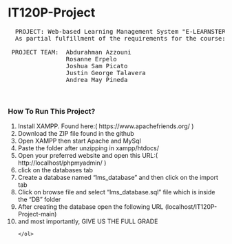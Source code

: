 # IT120P-Project
 <pre>
  PROJECT: Web-based Learning Management System "E-LEARNSTER"
  As partial fulfillment of the requirements for the course: Application Development and Emerging Technologies (IT120P). The proposed web-based learning management system (LMS) is an online platform intended to facilitate learning processes by supporting administration, monitoring, and delivery of educational courses. It is designed with a user-centered approach, prioritizing ease of use and intuitive navigation for both students and facilitators. 

 PROJECT TEAM:  Abdurahman Azzouni 
                Rosanne Erpelo
                Joshua Sam Picato 
                Justin George Talavera 
                Andrea May Pineda 

 </pre>

 <html>

<body>
    <h3>How To Run This Project?</h3>
    <ol>
    <li>Install XAMPP. Found here:( https://www.apachefriends.org/ )</li>
    <li>Download the ZIP file found in the github</li>
    <li>Open XAMPP then start Apache and MySql</li>
    <li>Paste the folder after unzipping in xampp/htdocs/</li>
    <li>Open your preferred website and open this URL:( http://localhost/phpmyadmin/ )</li>
    <li>click on the databases tab</li>
    <li> Create a database named “lms_database” and then click on the import tab</li>
    <li> Click on browse file and select “lms_database.sql” file which is inside the “DB” folder</li>
    <li>After creating the database open the following URL (localhost/IT120P-Project-main)</li>
    <li>and  most importantly, GIVE US THE FULL GRADE</li>
   
    </ol>
</body>

 </html>
